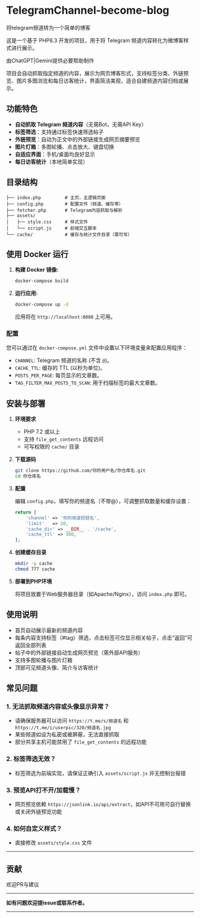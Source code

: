 # TelegramChannel-become-blog

将telegram频道转为一个简单的博客

这是一个基于 PHP8.3 开发的项目，用于将 Telegram 频道内容转化为微博客样式进行展示。

由ChatGPT|Gemini提供必要帮助制作

项目会自动抓取指定频道的内容，展示为网页博客形式，支持标签分类、外链预览、图片多图浏览和每日访客统计，界面简洁美观，适合自建频道内容归档或展示。

## 功能特色

- **自动抓取 Telegram 频道内容**（无需Bot，无需API Key）
- **标签筛选**：支持通过标签快速筛选帖子
- **外链预览**：自动为正文中的外部链接生成网页摘要预览
- **图片灯箱**：多图轮播、点击放大、键盘切换
- **自适应界面**：手机/桌面均良好显示
- **每日访客统计**（本地简单实现）

## 目录结构

```
├── index.php         # 主页，主逻辑页面
├── config.php        # 配置文件（频道、缓存等）
├── fetcher.php       # Telegram内容抓取与解析
├── assets/
│   ├── style.css     # 样式文件
│   └── script.js     # 前端交互脚本
└── cache/            # 缓存与统计文件目录（需可写）
```

## 使用 Docker 运行

1.  **构建 Docker 镜像:**

    ```bash
    docker-compose build
    ```

2.  **运行应用:**

    ```bash
    docker-compose up -d
    ```

    应用将在 `http://localhost:8080` 上可用。

### 配置

您可以通过在 `docker-compose.yml` 文件中设置以下环境变量来配置应用程序：

*   `CHANNEL`: Telegram 频道的名称 (不含 `@`)。
*   `CACHE_TTL`: 缓存的 TTL (以秒为单位)。
*   `POSTS_PER_PAGE`: 每页显示的文章数。
*   `TAG_FILTER_MAX_POSTS_TO_SCAN`: 用于扫描标签的最大文章数。

## 安装与部署

1. **环境要求**

   - PHP 7.2 或以上
   - 支持 `file_get_contents` 远程访问
   - 可写权限的 `cache/` 目录

2. **下载源码**

   ```bash
   git clone https://github.com/你的用户名/你仓库名.git
   cd 你仓库名
   ```

3. **配置**

   编辑 `config.php`，填写你的频道名（不带@），可调整抓取数量和缓存设置：

   ```php
   return [
       'channel' => '你的频道短链名',
       'limit'   => 20,
       'cache_dir' => __DIR__ . '/cache',
       'cache_ttl' => 300,
   ];
   ```

4. **创建缓存目录**

   ```bash
   mkdir -p cache
   chmod 777 cache
   ```

5. **部署到PHP环境**

   将项目放置于Web服务器目录（如Apache/Nginx），访问 `index.php` 即可。

## 使用说明

- 首页自动展示最新的频道内容
- 每条内容支持标签（#tag）筛选，点击标签可仅显示相关帖子，点击“返回”可返回全部列表
- 帖子中的外部链接自动生成网页预览（需外部API服务）
- 支持多图轮播与图片灯箱
- 顶部可见频道头像、简介与访客统计

## 常见问题

### 1. 无法抓取频道内容或头像显示异常？

- 请确保服务器可以访问 `https://t.me/s/频道名` 和 `https://t.me/i/userpic/320/频道名.jpg`
- 某些频道如设为私密或被屏蔽，无法直接抓取
- 部分共享主机可能禁用了 `file_get_contents` 的远程功能

### 2. 标签筛选无效？

- 标签筛选为前端实现，请保证正确引入 `assets/script.js` 并无控制台报错

### 3. 预览API打不开/加载慢？

- 网页预览依赖 `https://jsonlink.io/api/extract`，如API不可用可自行替换或关闭外链预览功能

### 4. 如何自定义样式？

- 直接修改 `assets/style.css` 文件



---

## 贡献

欢迎PR与建议

---

**如有问题欢迎提issue或联系作者。**

---





